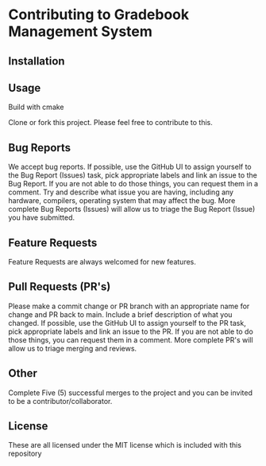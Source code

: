 # Contributing to Gradebook Management System

## Installation

## Usage

Build with cmake

Clone or fork this project. Please feel free to contribute to this.

## Bug Reports

We accept bug reports. If possible, use the GitHub UI to assign yourself to the Bug Report (Issues) task, pick appropriate labels and link an issue to the Bug Report.  If you are not able to do those things, you can request them in a comment. Try and describe what issue you are having, including any hardware, compilers, operating system that may affect the bug. More complete Bug Reports (Issues) will allow us to triage the Bug Report (Issue) you have submitted.

## Feature Requests

Feature Requests are always welcomed for new features.  

## Pull Requests (PR's)

Please make a commit change or PR branch with an appropriate name for change and PR back to main.  Include a brief description of what you changed.
If possible, use the GitHub UI to assign yourself to the PR task, pick appropriate labels and link an issue to the PR. If you are not able to do those things, you can request them in a comment.  More complete PR's will allow us to triage merging and reviews.

## Other

Complete Five (5) successful merges to the project and you can be invited to be a contributor/collaborator.

## License

These are all licensed under the MIT license which is included with this repository
